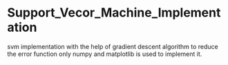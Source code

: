 # Support_Vecor_Machine_Implementation
svm implementation with the help of gradient descent algorithm to reduce the error function only numpy and matplotlib is used to implement it.
